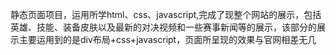 静态页面项目，运用所学html、css、javascript,完成了现整个网站的展示，包括英雄、技能、装备皮肤以及最新的对决视频和一些赛事新闻等的展示，该部分的展示主要运用到的是div布局+css+javascript，页面所呈现的效果与官网相差无几
